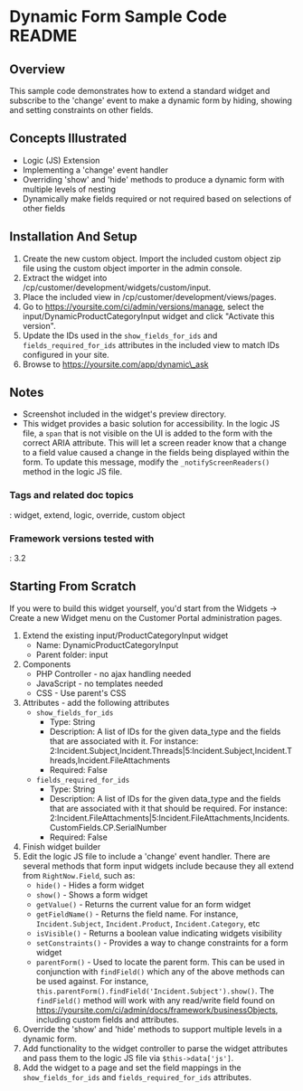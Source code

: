 # Dynamic Form Sample Code README

## Overview

This sample code demonstrates how to extend a standard widget and subscribe to the 'change' event to make a dynamic form by hiding, showing and setting constraints on other fields.

## Concepts Illustrated

* Logic (JS) Extension
* Implementing a 'change' event handler
* Overriding 'show' and 'hide' methods to produce a dynamic form with multiple levels of nesting
* Dynamically make fields required or not required based on selections of other fields

## Installation And Setup
 
1. Create the new custom object. Import the included custom object zip file using the custom object importer in the admin console.
2. Extract the widget into /cp/customer/development/widgets/custom/input.
3. Place the included view in /cp/customer/development/views/pages.
4. Go to https://yoursite.com/ci/admin/versions/manage, select the input/DynamicProductCategoryInput widget and click "Activate this version".
5. Update the IDs used in the `show_fields_for_ids` and `fields_required_for_ids` attributes in the included view to match IDs configured in your site.
6. Browse to https://yoursite.com/app/dynamic\_ask

## Notes

* Screenshot included in the widget's preview directory.
* This widget provides a basic solution for accessibility. In the logic JS file, a `span` that is not visible on the UI is added to the form with the correct ARIA attribute. This will let a screen reader know that a change to a field value caused a change in the fields being displayed within the form. To update this message, modify the `_notifyScreenReaders()` method in the logic JS file.

### Tags and related doc topics

:   widget, extend, logic, override, custom object

### Framework versions tested with

:   3.2

## Starting From Scratch ##

If you were to build this widget yourself, you'd start from the Widgets → Create a new Widget menu on the Customer Portal administration pages.

1. Extend the existing input/ProductCategoryInput widget
    * Name: DynamicProductCategoryInput
    * Parent folder: input
2. Components
    * PHP Controller - no ajax handling needed
    * JavaScript - no templates needed
    * CSS - Use parent's CSS
3. Attributes - add the following attributes
    * `show_fields_for_ids`
        - Type: String
        - Description: A list of IDs for the given data\_type and the fields that are associated with it. For instance: 2:Incident.Subject,Incident.Threads|5:Incident.Subject,Incident.Threads,Incident.FileAttachments
        - Required: False
    * `fields_required_for_ids`
        - Type: String
        - Description: A list of IDs for the given data\_type and the fields that are associated with it that should be required. For instance: 2:Incident.FileAttachments|5:Incident.FileAttachments,Incidents.CustomFields.CP.SerialNumber
        - Required: False
4. Finish widget builder
5. Edit the logic JS file to include a 'change' event handler. There are several methods that form input widgets include because they all extend from `RightNow.Field`, such as:
    * `hide()` - Hides a form widget
    * `show()` - Shows a form widget
    * `getValue()` - Returns the current value for an form widget
    * `getFieldName()` - Returns the field name. For instance, `Incident.Subject`, `Incident.Product`, `Incident.Category`, etc
    * `isVisible()` - Returns a boolean value indicating widgets visibility
    * `setConstraints()` - Provides a way to change constraints for a form widget
    * `parentForm()` - Used to locate the parent form. This can be used in conjunction with `findField()` which any of the above methods can be used against. For instance, `this.parentForm().findField('Incident.Subject').show()`. The `findField()` method will work with any read/write field found on https://yoursite.com/ci/admin/docs/framework/businessObjects, including custom fields and attributes.
6. Override the 'show' and 'hide' methods to support multiple levels in a dynamic form.
7. Add functionality to the widget controller to parse the widget attributes and pass them to the logic JS file via `$this->data['js']`.
8. Add the widget to a page and set the field mappings in the `show_fields_for_ids` and `fields_required_for_ids` attributes.
